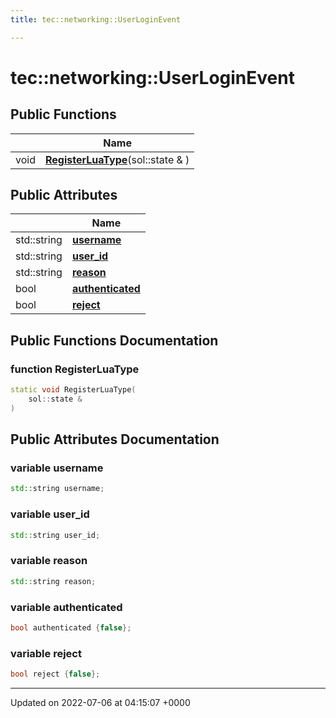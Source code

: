 ```yaml
---
title: tec::networking::UserLoginEvent

---
```


# tec::networking::UserLoginEvent





## Public Functions

|                | Name           |
| -------------- | -------------- |
| void | **[RegisterLuaType](/engine/Classes/structtec_1_1networking_1_1_user_login_event/#function-registerluatype)**(sol::state & ) |

## Public Attributes

|                | Name           |
| -------------- | -------------- |
| std::string | **[username](/engine/Classes/structtec_1_1networking_1_1_user_login_event/#variable-username)**  |
| std::string | **[user_id](/engine/Classes/structtec_1_1networking_1_1_user_login_event/#variable-user-id)**  |
| std::string | **[reason](/engine/Classes/structtec_1_1networking_1_1_user_login_event/#variable-reason)**  |
| bool | **[authenticated](/engine/Classes/structtec_1_1networking_1_1_user_login_event/#variable-authenticated)**  |
| bool | **[reject](/engine/Classes/structtec_1_1networking_1_1_user_login_event/#variable-reject)**  |

## Public Functions Documentation

### function RegisterLuaType

```cpp
static void RegisterLuaType(
    sol::state & 
)
```


## Public Attributes Documentation

### variable username

```cpp
std::string username;
```


### variable user_id

```cpp
std::string user_id;
```


### variable reason

```cpp
std::string reason;
```


### variable authenticated

```cpp
bool authenticated {false};
```


### variable reject

```cpp
bool reject {false};
```


-------------------------------

Updated on 2022-07-06 at 04:15:07 +0000